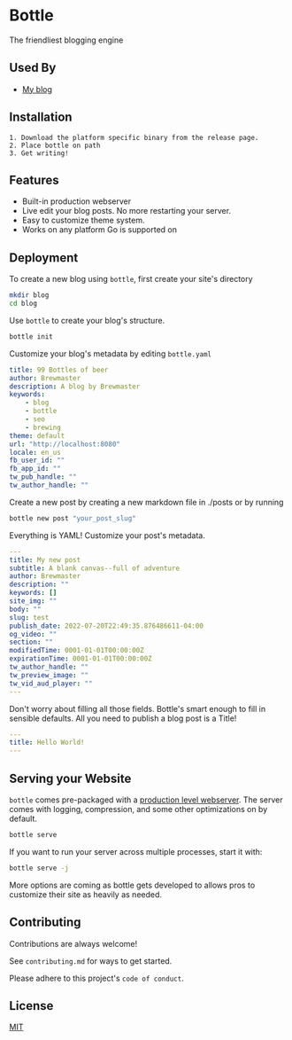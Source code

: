 
# Bottle

The friendliest blogging engine


## Used By

- [My blog](https://u8.quest)


## Installation

    1. Download the platform specific binary from the release page.
    2. Place bottle on path
    3. Get writing!
    
## Features

- Built-in production webserver
- Live edit your blog posts. No more restarting your server.
- Easy to customize theme system.
- Works on any platform Go is supported on


## Deployment

To create a new blog using `bottle`, first create your site's directory

```bash
mkdir blog
cd blog
```

Use `bottle` to create your blog's structure. 
```bash
bottle init
```

Customize your blog's metadata by editing `bottle.yaml`
```yaml
title: 99 Bottles of beer
author: Brewmaster
description: A blog by Brewmaster
keywords:
    - blog
    - bottle
    - seo
    - brewing
theme: default
url: "http://localhost:8080"
locale: en_us
fb_user_id: ""
fb_app_id: ""
tw_pub_handle: ""
tw_author_handle: ""
```

Create a new post by creating a new markdown file in ./posts or by running 
```bash
bottle new post "your_post_slug"
```

Everything is YAML! Customize your post's metadata.  
```yaml
---
title: My new post
subtitle: A blank canvas--full of adventure
author: Brewmaster
description: ""
keywords: []
site_img: ""
body: ""
slug: test
publish_date: 2022-07-20T22:49:35.876486611-04:00
og_video: ""
section: ""
modifiedTime: 0001-01-01T00:00:00Z
expirationTime: 0001-01-01T00:00:00Z
tw_author_handle: ""
tw_preview_image: ""
tw_vid_aud_player: ""
---
```
Don't worry about filling all those fields. Bottle's smart enough to fill in sensible defaults.
All you need to publish a blog post is a Title! 
```yaml
---
title: Hello World!
---
```

## Serving your Website

`bottle` comes pre-packaged with a [production level webserver](https://gofiber.io).
The server comes with logging, compression, and some other optimizations on by default.
```bash
bottle serve
```

If you want to run your server across multiple processes, start it with:
```bash
bottle serve -j
```

More options are coming as bottle gets developed to allows pros to customize their site as heavily as needed.
## Contributing

Contributions are always welcome!

See `contributing.md` for ways to get started.

Please adhere to this project's `code of conduct`.


## License

[MIT](https://choosealicense.com/licenses/mit/)


